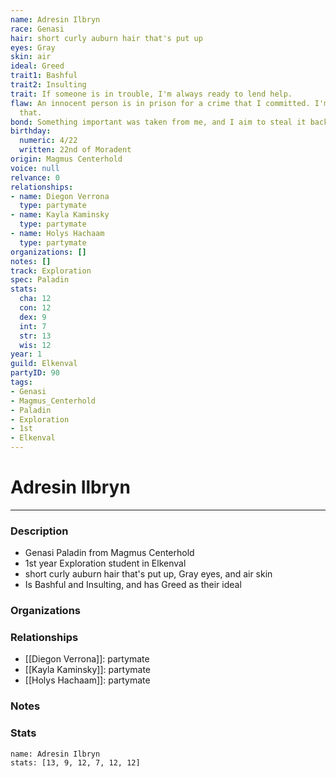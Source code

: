 ```yaml
---
name: Adresin Ilbryn
race: Genasi
hair: short curly auburn hair that's put up
eyes: Gray
skin: air
ideal: Greed
trait1: Bashful
trait2: Insulting
trait: If someone is in trouble, I'm always ready to lend help.
flaw: An innocent person is in prison for a crime that I committed. I'm okay with
  that.
bond: Something important was taken from me, and I aim to steal it back.
birthday:
  numeric: 4/22
  written: 22nd of Moradent
origin: Magmus Centerhold
voice: null
relvance: 0
relationships:
- name: Diegon Verrona
  type: partymate
- name: Kayla Kaminsky
  type: partymate
- name: Holys Hachaam
  type: partymate
organizations: []
notes: []
track: Exploration
spec: Paladin
stats:
  cha: 12
  con: 12
  dex: 9
  int: 7
  str: 13
  wis: 12
year: 1
guild: Elkenval
partyID: 90
tags:
- Genasi
- Magmus_Centerhold
- Paladin
- Exploration
- 1st
- Elkenval
---
```

# Adresin Ilbryn
---
### Description
- Genasi Paladin from Magmus Centerhold
- 1st year Exploration student in Elkenval
- short curly auburn hair that's put up, Gray eyes, and air skin
- Is Bashful and Insulting, and has Greed as their ideal

### Organizations

### Relationships
- [[Diegon Verrona]]: partymate
- [[Kayla Kaminsky]]: partymate
- [[Holys Hachaam]]: partymate

### Notes

### Stats
```statblock
name: Adresin Ilbryn
stats: [13, 9, 12, 7, 12, 12]
```